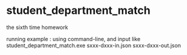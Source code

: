 # student_department_match
the sixth time homework

running example : 
using command-line, and input like
student_department_match.exe sxxx-dxxx-in.json sxxx-dxxx-out.json

